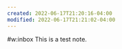 ```yaml
---
created: 2022-06-17T21:20:16-04:00
modified: 2022-06-17T21:21:02-04:00
---
```


#w:inbox
This is a test note.

